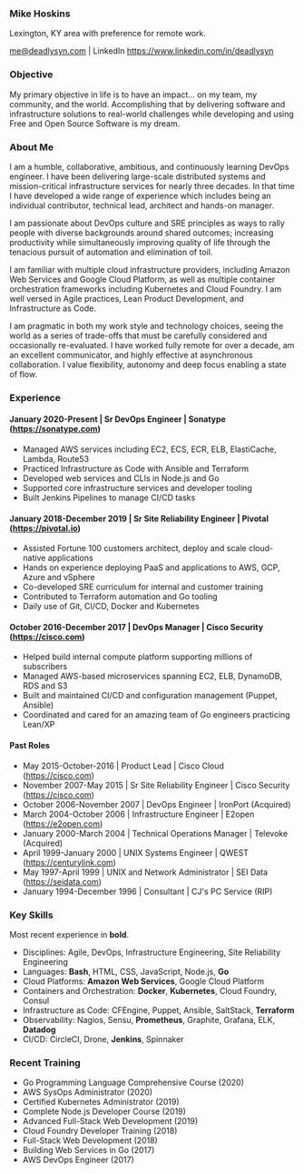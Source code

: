 ### Mike Hoskins

Lexington, KY area with preference for remote work.

me@deadlysyn.com | LinkedIn https://www.linkedin.com/in/deadlysyn

### Objective

My primary objective in life is to have an impact... on my team, my community,
and the world. Accomplishing that by delivering software and infrastructure
solutions to real-world challenges while developing and using Free and Open
Source Software is my dream.

### About Me

I am a humble, collaborative, ambitious, and continuously learning DevOps
engineer. I have been delivering large-scale distributed systems and
mission-critical infrastructure services for nearly three decades. In that
time I have developed a wide range of experience which includes being an
individual contributor, technical lead, architect and hands-on manager.

I am passionate about DevOps culture and SRE principles as ways to rally people
with diverse backgrounds around shared outcomes; increasing productivity while
simultaneously improving quality of life through the tenacious pursuit of
automation and elimination of toil.

I am familiar with multiple cloud infrastructure providers, including Amazon
Web Services and Google Cloud Platform, as well as multiple container
orchestration frameworks including Kubernetes and Cloud Foundry. I am well
versed in Agile practices, Lean Product Development, and Infrastructure as Code.

I am pragmatic in both my work style and technology choices, seeing the world
as a series of trade-offs that must be carefully considered and occasionally
re-evaluated. I have worked fully remote for over a decade, am an excellent
communicator, and highly effective at asynchronous collaboration. I value
flexibility, autonomy and deep focus enabling a state of flow.

### Experience

#### January 2020-Present | Sr DevOps Engineer | Sonatype (https://sonatype.com)

- Managed AWS services including EC2, ECS, ECR, ELB, ElastiCache, Lambda, Route53
- Practiced Infrastructure as Code with Ansible and Terraform
- Developed web services and CLIs in Node.js and Go
- Supported core infrastructure services and developer tooling
- Built Jenkins Pipelines to manage CI/CD tasks

#### January 2018-December 2019 | Sr Site Reliability Engineer | Pivotal (https://pivotal.io)

- Assisted Fortune 100 customers architect, deploy and scale cloud-native applications
- Hands on experience deploying PaaS and applications to AWS, GCP, Azure and vSphere
- Co-developed SRE curriculum for internal and customer training
- Contributed to Terraform automation and Go tooling
- Daily use of Git, CI/CD, Docker and Kubernetes

#### October 2016-December 2017 | DevOps Manager | Cisco Security (https://cisco.com)

- Helped build internal compute platform supporting millions of subscribers
- Managed AWS-based microservices spanning EC2, ELB, DynamoDB, RDS and S3
- Built and maintained CI/CD and configuration management (Puppet, Ansible)
- Coordinated and cared for an amazing team of Go engineers practicing Lean/XP

#### Past Roles

- May 2015-October-2016 | Product Lead | Cisco Cloud (https://cisco.com)
- November 2007-May 2015 | Sr Site Reliability Engineer | Cisco Security (https://cisco.com)
- October 2006-November 2007 | DevOps Engineer | IronPort (Acquired)
- March 2004-October 2006 | Infrastructure Engineer | E2open (https://e2open.com)
- January 2000-March 2004 | Technical Operations Manager | Televoke (Acquired)
- April 1999-January 2000 | UNIX Systems Engineer | QWEST (https://centurylink.com)
- May 1997-April 1999 | UNIX and Network Administrator | SEI Data (https://seidata.com)
- January 1994-December 1996 | Consultant | CJ's PC Service (RIP)

### Key Skills

Most recent experience in **bold**.

- Disciplines: Agile, DevOps, Infrastructure Engineering, Site Reliability Engineering
- Languages: **Bash**, HTML, CSS, JavaScript, Node.js, **Go**
- Cloud Platforms: **Amazon Web Services**, Google Cloud Platform
- Containers and Orchestration: **Docker**, **Kubernetes**, Cloud Foundry, Consul
- Infrastructure as Code: CFEngine, Puppet, Ansible, SaltStack, **Terraform**
- Observability: Nagios, Sensu, **Prometheus**, Graphite, Grafana, ELK, **Datadog**
- CI/CD: CircleCI, Drone, **Jenkins**, Spinnaker

### Recent Training

- Go Programming Language Comprehensive Course (2020)
- AWS SysOps Administrator (2020)
- Certified Kubernetes Administrator (2019)
- Complete Node.js Developer Course (2019)
- Advanced Full-Stack Web Development (2019)
- Cloud Foundry Developer Training (2018)
- Full-Stack Web Development (2018)
- Building Web Services in Go (2017)
- AWS DevOps Engineer (2017)
